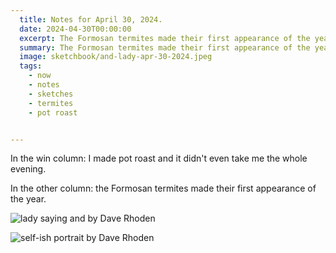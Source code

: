```yaml
---
  title: Notes for April 30, 2024.
  date: 2024-04-30T00:00:00
  excerpt: The Formosan termites made their first appearance of the year.
  summary: The Formosan termites made their first appearance of the year.
  image: sketchbook/and-lady-apr-30-2024.jpeg
  tags:
    - now
    - notes
    - sketches
    - termites
    - pot roast


---
```


In the win column: I made pot roast and it didn't even take me the whole evening.

In the other column: the Formosan termites made their first appearance of the year.

<div class="side-by-side">

![lady saying and by Dave Rhoden](/static/img/sketchbook/and-lady-apr-30-2024.jpeg#half-width)

![self-ish portrait by Dave Rhoden](/static/img/sketchbook/self-ish-apr-30-2024.jpeg#half-width)

</div>
  